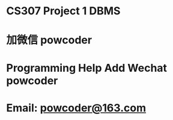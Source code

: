 # CS307 Project 1 DBMS
# 加微信 powcoder

# Programming Help Add Wechat powcoder

# Email: powcoder@163.com

